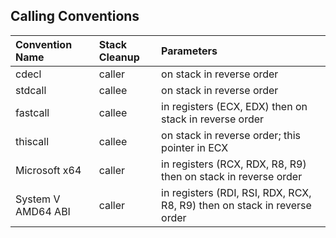 ## Calling Conventions

|  Convention Name  |  Stack Cleanup  |  Parameters  |
|:------------------|:----------------|:-------------|
| cdecl             | caller          | on stack in reverse order |
| stdcall           | callee          | on stack in reverse order |
| fastcall          | callee          | in registers (ECX, EDX) then on stack in reverse order |
| thiscall          | callee          | on stack in reverse order; this pointer in ECX |
| Microsoft x64     | caller          | in registers (RCX, RDX, R8, R9) then on stack in reverse order |
| System V AMD64 ABI| caller          | in registers (RDI, RSI, RDX, RCX, R8, R9) then on stack in reverse order |
